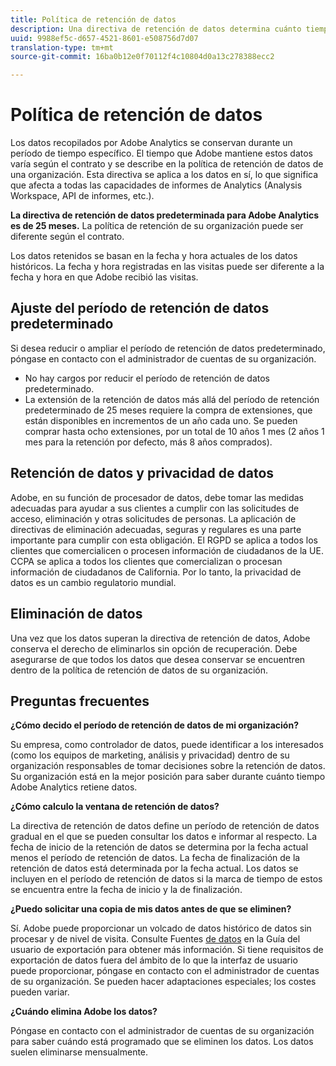 ```yaml
---
title: Política de retención de datos
description: Una directiva de retención de datos determina cuánto tiempo Adobe almacena los datos.
uuid: 9988ef5c-d657-4521-8601-e508756d7d07
translation-type: tm+mt
source-git-commit: 16ba0b12e0f70112f4c10804d0a13c278388ecc2

---
```



# Política de retención de datos

Los datos recopilados por Adobe Analytics se conservan durante un período de tiempo específico. El tiempo que Adobe mantiene estos datos varía según el contrato y se describe en la política de retención de datos de una organización. Esta directiva se aplica a los datos en sí, lo que significa que afecta a todas las capacidades de informes de Analytics (Analysis Workspace, API de informes, etc.).

**La directiva de retención de datos predeterminada para Adobe Analytics es de 25 meses.** La política de retención de su organización puede ser diferente según el contrato.

Los datos retenidos se basan en la fecha y hora actuales de los datos históricos. La fecha y hora registradas en las visitas puede ser diferente a la fecha y hora en que Adobe recibió las visitas.

## Ajuste del período de retención de datos predeterminado

Si desea reducir o ampliar el período de retención de datos predeterminado, póngase en contacto con el administrador de cuentas de su organización.

* No hay cargos por reducir el período de retención de datos predeterminado.
* La extensión de la retención de datos más allá del período de retención predeterminado de 25 meses requiere la compra de extensiones, que están disponibles en incrementos de un año cada uno. Se pueden comprar hasta ocho extensiones, por un total de 10 años 1 mes (2 años 1 mes para la retención por defecto, más 8 años comprados).

## Retención de datos y privacidad de datos

Adobe, en su función de procesador de datos, debe tomar las medidas adecuadas para ayudar a sus clientes a cumplir con las solicitudes de acceso, eliminación y otras solicitudes de personas. La aplicación de directivas de eliminación adecuadas, seguras y regulares es una parte importante para cumplir con esta obligación. El RGPD se aplica a todos los clientes que comercialicen o procesen información de ciudadanos de la UE. CCPA se aplica a todos los clientes que comercializan o procesan información de ciudadanos de California. Por lo tanto, la privacidad de datos es un cambio regulatorio mundial.

## Eliminación de datos

Una vez que los datos superan la directiva de retención de datos, Adobe conserva el derecho de eliminarlos sin opción de recuperación. Debe asegurarse de que todos los datos que desea conservar se encuentren dentro de la política de retención de datos de su organización.

## Preguntas frecuentes

**¿Cómo decido el período de retención de datos de mi organización?**

Su empresa, como controlador de datos, puede identificar a los interesados (como los equipos de marketing, análisis y privacidad) dentro de su organización responsables de tomar decisiones sobre la retención de datos. Su organización está en la mejor posición para saber durante cuánto tiempo Adobe Analytics retiene datos.

**¿Cómo calculo la ventana de retención de datos?**

La directiva de retención de datos define un período de retención de datos gradual en el que se pueden consultar los datos e informar al respecto. La fecha de inicio de la retención de datos se determina por la fecha actual menos el período de retención de datos. La fecha de finalización de la retención de datos está determinada por la fecha actual. Los datos se incluyen en el período de retención de datos si la marca de tiempo de estos se encuentra entre la fecha de inicio y la de finalización.

**¿Puedo solicitar una copia de mis datos antes de que se eliminen?**

Sí. Adobe puede proporcionar un volcado de datos histórico de datos sin procesar y de nivel de visita. Consulte Fuentes [de datos](/help/export/analytics-data-feed/c-getstarted/data-feed-overview.md) en la Guía del usuario de exportación para obtener más información. Si tiene requisitos de exportación de datos fuera del ámbito de lo que la interfaz de usuario puede proporcionar, póngase en contacto con el administrador de cuentas de su organización. Se pueden hacer adaptaciones especiales; los costes pueden variar.

**¿Cuándo elimina Adobe los datos?**

Póngase en contacto con el administrador de cuentas de su organización para saber cuándo está programado que se eliminen los datos. Los datos suelen eliminarse mensualmente.
